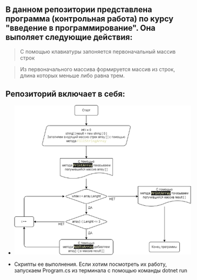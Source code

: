 ## В данном репозитории представлена программа (контрольная работа) по курсу "введение в программирование". Она выполяет следующие действия:

>С помощью клавиатуры запоняется первоначальный массив строк

>Из первоначального массива формируется массив из строк, длина
которых меньше либо равна трем.

## Репозиторий включает в себя:

* ![Схема алгоритма основного метода](https://github.com/MaksWoropaew/Test_work/blob/main/Diagram.draw.io.png)

* Скрипты ее выполнения. Если хотим посмотреть их работу,
запускаем Program.cs из терминала с помощью команды
dotnet run